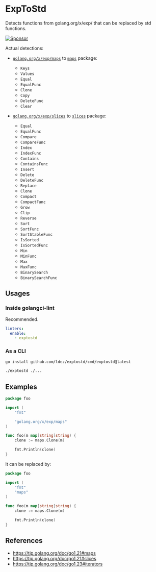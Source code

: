 # ExpToStd

Detects functions from golang.org/x/exp/ that can be replaced by std functions.

[![Sponsor](https://img.shields.io/badge/Sponsor%20me-%E2%9D%A4%EF%B8%8F-pink)](https://github.com/sponsors/ldez)

Actual detections:

- [`golang.org/x/exp/maps`](https://pkg.go.dev/golang.org/x/exp/maps) to [`maps`](https://pkg.go.dev/maps) package:
  - `Keys`
  - `Values`
  - `Equal`
  - `EqualFunc`
  - `Clone`
  - `Copy`
  - `DeleteFunc`
  - `Clear`

- [`golang.org/x/exp/slices`](https://pkg.go.dev/golang.org/x/exp/slices) to [`slices`](https://pkg.go.dev/slices) package:
  - `Equal`
  - `EqualFunc`
  - `Compare`
  - `CompareFunc`
  - `Index`
  - `IndexFunc`
  - `Contains`
  - `ContainsFunc`
  - `Insert`
  - `Delete`
  - `DeleteFunc`
  - `Replace`
  - `Clone`
  - `Compact`
  - `CompactFunc`
  - `Grow`
  - `Clip`
  - `Reverse`
  - `Sort`
  - `SortFunc`
  - `SortStableFunc`
  - `IsSorted`
  - `IsSortedFunc`
  - `Min`
  - `MinFunc`
  - `Max`
  - `MaxFunc`
  - `BinarySearch`
  - `BinarySearchFunc`

## Usages

### Inside golangci-lint

Recommended.

```yaml
linters:
  enable:
    - exptostd
```

### As a CLI

```bash
go install github.com/ldez/exptostd/cmd/exptostd@latest
```

```bash
./exptostd ./...
```

## Examples

```go
package foo

import (
	"fmt"

	"golang.org/x/exp/maps"
)

func foo(m map[string]string) {
	clone := maps.Clone(m)

	fmt.Println(clone)
}
```

It can be replaced by:

```go
package foo

import (
	"fmt"
	"maps"
)

func foo(m map[string]string) {
	clone := maps.Clone(m)

	fmt.Println(clone)
}

```

## References

- https://tip.golang.org/doc/go1.21#maps
- https://tip.golang.org/doc/go1.21#slices
- https://tip.golang.org/doc/go1.23#iterators
